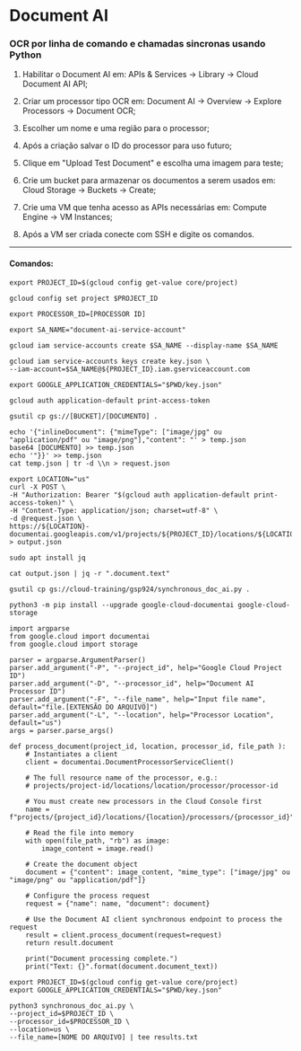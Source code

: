 
# Document AI


### OCR por linha de comando e chamadas sincronas usando Python
1. Habilitar o Document AI em: APIs & Services -> Library -> Cloud Document AI API;  <br>

2. Criar um processor tipo OCR em: Document AI -> Overview -> Explore Processors -> Document OCR;  <br>

3. Escolher um nome e uma região para o processor;  <br>

4. Após a criação salvar o ID do processor para uso futuro;  <br>

5. Clique em "Upload Test Document" e escolha uma imagem para teste;  <br>

6. Crie um bucket para armazenar os documentos a serem usados em: Cloud Storage -> Buckets -> Create;

7. Crie uma VM que tenha acesso as APIs necessárias em: Compute Engine -> VM Instances;  <br>

8. Após a VM ser criada conecte com SSH e digite os comandos.  <br>
_____

#### Comandos:

~~~
export PROJECT_ID=$(gcloud config get-value core/project)

gcloud config set project $PROJECT_ID

export PROCESSOR_ID=[PROCESSOR ID]

export SA_NAME="document-ai-service-account"

gcloud iam service-accounts create $SA_NAME --display-name $SA_NAME

gcloud iam service-accounts keys create key.json \
--iam-account=$SA_NAME@${PROJECT_ID}.iam.gserviceaccount.com

export GOOGLE_APPLICATION_CREDENTIALS="$PWD/key.json"

gcloud auth application-default print-access-token

gsutil cp gs://[BUCKET]/[DOCUMENTO] .

echo '{"inlineDocument": {"mimeType": ["image/jpg" ou "application/pdf" ou "image/png"],"content": "' > temp.json
base64 [DOCUMENTO] >> temp.json
echo '"}}' >> temp.json
cat temp.json | tr -d \\n > request.json

export LOCATION="us"
curl -X POST \
-H "Authorization: Bearer "$(gcloud auth application-default print-access-token)" \
-H "Content-Type: application/json; charset=utf-8" \
-d @request.json \
https://${LOCATION}-documentai.googleapis.com/v1/projects/${PROJECT_ID}/locations/${LOCATION}/processors/${PROCESSOR_ID}:process > output.json

sudo apt install jq

cat output.json | jq -r ".document.text"

gsutil cp gs://cloud-training/gsp924/synchronous_doc_ai.py .

python3 -m pip install --upgrade google-cloud-documentai google-cloud-storage

import argparse
from google.cloud import documentai
from google.cloud import storage

parser = argparse.ArgumentParser()
parser.add_argument("-P", "--project_id", help="Google Cloud Project ID")
parser.add_argument("-D", "--processor_id", help="Document AI Processor ID")
parser.add_argument("-F", "--file_name", help="Input file name", default="file.[EXTENSÃO DO ARQUIVO]")
parser.add_argument("-L", "--location", help="Processor Location", default="us")
args = parser.parse_args()

def process_document(project_id, location, processor_id, file_path ):
    # Instantiates a client
    client = documentai.DocumentProcessorServiceClient()
	
    # The full resource name of the processor, e.g.:
    # projects/project-id/locations/location/processor/processor-id
	
    # You must create new processors in the Cloud Console first
    name = f"projects/{project_id}/locations/{location}/processors/{processor_id}"
	
    # Read the file into memory
    with open(file_path, "rb") as image:
        image_content = image.read()
		
    # Create the document object 
    document = {"content": image_content, "mime_type": ["image/jpg" ou "image/png" ou "application/pdf"]}
	
    # Configure the process request
    request = {"name": name, "document": document}
	
    # Use the Document AI client synchronous endpoint to process the request
    result = client.process_document(request=request)
    return result.document
	
	print("Document processing complete.")
	print("Text: {}".format(document.document_text))
			
export PROJECT_ID=$(gcloud config get-value core/project)
export GOOGLE_APPLICATION_CREDENTIALS="$PWD/key.json"

python3 synchronous_doc_ai.py \
--project_id=$PROJECT_ID \
--processor_id=$PROCESSOR_ID \
--location=us \
--file_name=[NOME DO ARQUIVO] | tee results.txt
~~~
